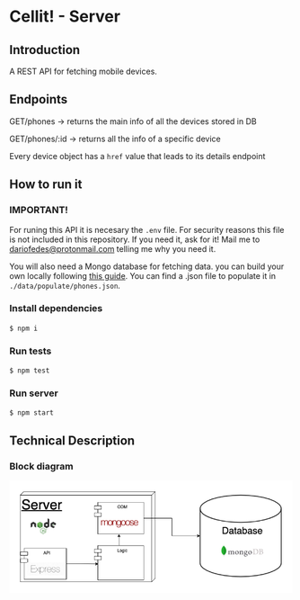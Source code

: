 # Cellit! - Server

## Introduction
A REST API for fetching mobile devices.

## Endpoints
GET/phones -> returns the main info of all the devices stored in DB

GET/phones/:id -> returns all the info of a specific device

Every device object has a `href` value that leads to its details endpoint

## How to run it

### IMPORTANT!
For runing this API it is necesary the `.env` file.
For security reasons this file is not included in this repository. If you need it, ask for it! Mail me to dariofedes@protonmail.com telling me why you need it.

You will also need a Mongo database for fetching data. you can build your own locally following [this guide](https://docs.mongodb.com/guides/server/install/). You can find a .json file to populate it in `./data/populate/phones.json`.

### Install dependencies
```
$ npm i
```

### Run tests
```
$ npm test
```

### Run server
```
$ npm start
```

## Technical Description

### Block diagram
![](./docs/block.png)
